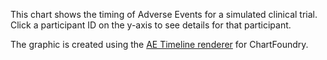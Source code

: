 This chart shows the timing of Adverse Events for a simulated clinical trial. Click a participant ID on the y-axis to see details for that participant.

The graphic is created using the [AE Timeline renderer](https://github.com/RhoInc/ae-timelines) for ChartFoundry.